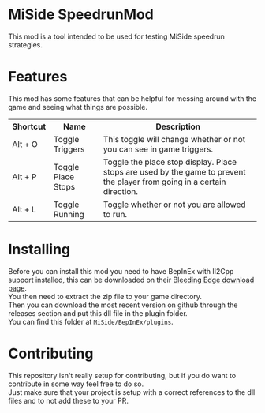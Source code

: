 # MiSide SpeedrunMod
This mod is a tool intended to be used for testing MiSide speedrun strategies.

# Features
This mod has some features that can be helpful for messing around with the game and seeing what things are possible.  
 <table>
  <tr>
    <th>Shortcut</th>
    <th>Name</th>
    <th>Description</th>
  </tr>
  <tr>
    <td>Alt + O</td>
    <td>Toggle Triggers</td>
    <td>This toggle will change whether or not you can see in game triggers.</td>
  </tr>
  <tr>
    <td>Alt + P</td>
    <td>Toggle Place Stops</td>
    <td>Toggle the place stop display. Place stops are used by the game to prevent the player from going in a certain direction.</td>
  </tr>
  <tr>
    <td>Alt + L</td>
    <td>Toggle Running</td>
    <td>Toggle whether or not you are allowed to run.</td>
  </tr>
</table> 

# Installing
Before you can install this mod you need to have BepInEx with Il2Cpp support installed, this can be downloaded on their [Bleeding Edge download page](https://builds.bepinex.dev/projects/bepinex_be).  
You then need to extract the zip file to your game directory.  
Then you can download the most recent version on github through the releases section and put this dll file in the plugin folder.  
You can find this folder at `MiSide/BepInEx/plugins`.

# Contributing
This repository isn't really setup for contributing, but if you do want to contribute in some way feel free to do so.  
Just make sure that your project is setup with a correct references to the dll files and to not add these to your PR.